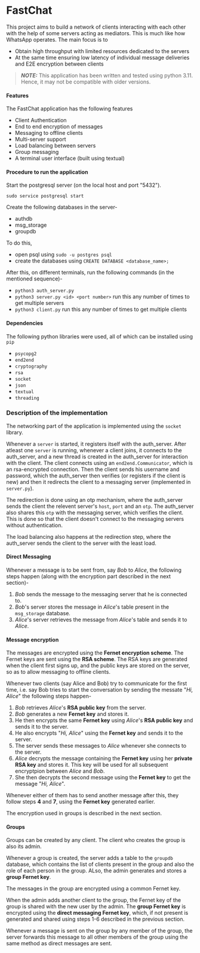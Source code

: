 # FastChat

This project aims to build a network of clients interacting with each other with the help of some servers acting as mediators. This is much like how WhatsApp operates. The main focus is to

- Obtain high throughput with limited resources dedicated to the servers
- At the same time ensuring low latency of individual message deliveries and E2E encryption between clients

> **_NOTE:_** This application has been written and tested using python 3.11. Hence, it may not be compatible with older versions.

<h4> Features </h4>

The FastChat application has the following features

- Client Authentication
- End to end encryption of messages
- Messaging to offline clients
- Multi-server support
- Load balancing between servers
- Group messaging
- A terminal user interface (built using textual)

<h4> Procedure to run the application </h4>
Start the postgresql server (on the local host and port "5432").

`sudo service postgresql start`

Create the following databases in the server-

- authdb
- msg_storage
- groupdb

To do this,

- open psql using `sudo -u postgres psql`
- create the databases using `CREATE DATABASE <database_name>;`

After this, on different terminals, run the following commands (in the mentioned sequence)-

- `python3 auth_server.py`
- `python3 server.py <id> <port number>` run this any number of times to get multiple servers
- `python3 client.py` run this any number of times to get multiple clients

<h4> Dependencies </h4>

The following python libraries were used, all of which can be installed using `pip`

- `psycopg2`
- `end2end`
- `cryptography`
- `rsa`
- `socket`
- `json`
- `textual`
- `threading`

<h3> Description of the implementation </h3>

The networking part of the application is implemented using the `socket` library.

Whenever a `server` is started, it registers itself with the auth_server.
After atleast one `server` is running, whenever a client joins, it connects to the auth_server, and a new thread is created in the auth_server for interaction with the client. The client connects using an `end2end.Communicator`, which is an rsa-encrypted connection. Then the client sends his username and password, which the auth_server then verifies (or registers if the client is new) and then it redirects the client to a messaging server (implemented in `server.py`).

The redirection is done using an otp mechanism, where the auth_server sends the client the relevent server's `host`, `port` and an `otp`. The auth_server also shares this `otp` with the messaging server, which verifies the client. This is done so that the client doesn't connect to the messaging servers without authentication.

The load balancing also happens at the redirection step, where the auth_server sends the client to the server with the least load.

<h4> Direct Messaging </h4>

Whenever a message is to be sent from, say _Bob_ to _Alice_, the following steps happen (along with the encryption part described in the next section)-

1. _Bob_ sends the message to the messaging server that he is connected to.
2. _Bob_'s server stores the message in _Alice_'s table present in the `msg_storage` database.
3. _Alice_'s server retrieves the message from _Alice_'s table and sends it to _Alice_.

<h4> Message encryption </h4>

The messages are encrypted using the **Fernet encryption scheme**. The Fernet keys are sent using the **RSA scheme**. The RSA keys are generated when the client first signs up, and the public keys are stored on the server, so as to allow messaging to offline clients.

Whenever two clients (say Alice and Bob) try to communicate for the first time, i.e. say Bob tries to start the conversation by sending the messate "_Hi, Alice_" the following steps happen-

1. _Bob_ retrieves _Alice_'s **RSA public key** from the server.
2. _Bob_ generates a new **Fernet key** and stores it.
3. He then encrypts the same **Fernet key** using _Alice_'s **RSA public key** and sends it to the server.
4. He also encrypts "_Hi, Alice_" using the **Fernet key** and sends it to the server.
5. The server sends these messages to _Alice_ whenever she connects to the server.
6. _Alice_ decrypts the message containing the **Fernet key** using her **private RSA key** and stores it. This key will be used for all subsequent encryptpion between _Alice_ and _Bob_.
7. She then decrypts the second message using the **Fernet key** to get the message "_Hi, Alice_".

Whenever either of them has to send another message after this, they follow steps **4** and **7**, using the **Fernet key** generated earlier.

The encryption used in groups is described in the next section.

<h4> Groups </h4>

Groups can be created by any client. The client who creates the group is also its admin.

Whenever a group is created, the server adds a table to the `groupdb` database, which contains the list of clients present in the group and also the role of each person in the group. ALso, the admin generates and stores a **group Fernet key**.

The messages in the group are encrypted using a common Fernet key.

When the admin adds another client to the group, the Fernet key of the group is shared with the new user by the admin. The **group Fernet key** is encrypted using the **direct messaging Fernet key**, which, if not present is generated and shared using steps 1-6 described in the previous section.

Whenever a message is sent on the group by any member of the group, the server forwards this message to all other members of the group using the same method as direct messages are sent.
